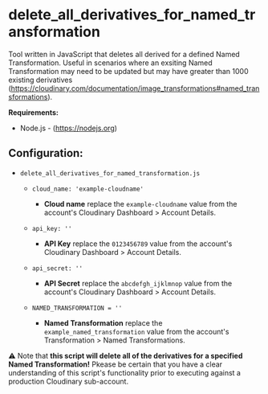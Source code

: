 # delete_all_derivatives_for_named_transformation

Tool written in JavaScript that deletes all derived for a defined Named Transformation. Useful in scenarios where an exsiting Named Transformation may need to be updated but may have greater than 1000 existing derivatives (https://cloudinary.com/documentation/image_transformations#named_transformations).

**Requirements:**
- Node.js - (https://nodejs.org)

## Configuration:

- `delete_all_derivatives_for_named_transformation.js`
  - `cloud_name: 'example-cloudname'`
    - **Cloud name** replace the `example-cloudname` value from the account's Cloudinary Dashboard > Account Details.
  - `api_key: ''`
    - **API Key** replace the `0123456789` value from the account's Cloudinary Dashboard > Account Details.
  - `api_secret: ''`
    - **API Secret** replace the `abcdefgh_ijklmnop` value from the account's Cloudinary Dashboard > Account Details.

  - `NAMED_TRANSFORMATION = ''`
    - **Named Transformation** replace the `example_named_transformation` value from the account's Transformation > Named Transformations.

:warning: Note that **this script will delete all of the derivatives for a specified Named Transformation!** Pkease be certain that you have a clear understanding of this script's functionality prior to executing against a production Cloudinary sub-account.
